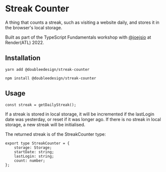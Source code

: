 # Streak Counter

A thing that counts a streak, such as visiting a website daily, and stores it in the browser's local storage.

Built as part of the TypeScript Fundamentals workshop with [@joejsio](https://github.com/jsjoeio) at Render(ATL) 2022.

## Installation

`yarn add @doubleedesign/streak-counter`

`npm install @doubleedesign/streak-counter`

## Usage

`
const streak = getDailyStreak();
`

If a streak is stored in local storage, it will be incremented if the lastLogin date was yesterday, or reset if it was
longer ago. If there is no streak in local storage, a new streak will be initialised.

The returned streak is of the StreakCounter type:

```
export type StreakCounter = {
    storage: Storage;
    startDate: string;
    lastLogin: string;
    count: number;
};
```